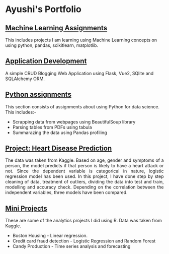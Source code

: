 # Ayushi's Portfolio

## [Machine Learning Assignments](https://github.com/w1ndwatcher/mlpractice)
This includes projects I am learning using Machine Learning concepts on using python, pandas, scikitlearn, matplotlib.

## [Application Development](https://github.com/w1nterb1rd/flask-vue-crud-blog)
A simple CRUD Blogging Web Application using Flask, Vue2, SQlite and SQLAlchemy ORM.
 
## [Python assignments](https://github.com/w1nterb1rd/Python-Assignments) <br>
This section consists of assignments about using Python for data science. This includes:-
 * Scrapping data from webpages using BeautifulSoup library
 * Parsing tables from PDFs using tabula
 * Summarazing the data using Pandas profiling

## [Project: Heart Disease Prediction](https://github.com/w1nterb1rd/Heart-Disease-Prediction)
<p align=justify>The data was taken from Kaggle. Based on age, gender and symptoms of a person, the model predicts if that person is likely to have a heart attack or not. Since the dependent variable is categorical in nature, logistic regression model has been used. In this project, I have done step by step cleaning of data, treatment of outliers, dividing the data into test and train, modelling and accuracy check. Depending on the correlation between the independent variables, three models have been compared.</p>

## [Mini Projects](https://github.com/w1nterb1rd/Mini-Projects)

 These are some of the analytics projects I did using R. Data was taken from Kaggle.
 
 * Boston Housing - Linear regression.
 * Credit card fraud detection - Logistic Regression and Random Forest
 * Candy Production -  Time series analysis and forecasting
